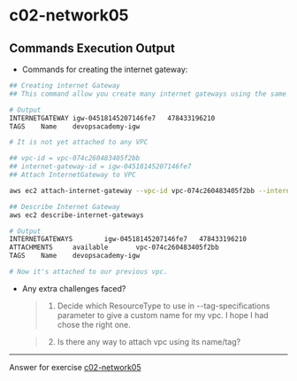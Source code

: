 # c02-network05

## Commands Execution Output

- Commands for creating the internet gateway:

```bash
## Creating internet Gateway
## This command allow you create many internet gateways using the same TAG NAME...

# Output
INTERNETGATEWAY igw-04518145207146fe7   478433196210
TAGS    Name    devopsacademy-igw

# It is not yet attached to any VPC

## vpc-id = vpc-074c260483405f2bb
## internet-gateway-id = igw-04518145207146fe7
## Attach InternetGateway to VPC

aws ec2 attach-internet-gateway --vpc-id vpc-074c260483405f2bb --internet-gateway-id igw-04518145207146fe7

## Describe Internet Gateway
aws ec2 describe-internet-gateways

# Output
INTERNETGATEWAYS        igw-04518145207146fe7   478433196210
ATTACHMENTS     available       vpc-074c260483405f2bb
TAGS    Name    devopsacademy-igw

# Now it's attached to our previous vpc.
```

- Any extra challenges faced?

  > 1. Decide which ResourceType to use in --tag-specifications parameter to give a custom name for my vpc. I hope I had chose the right one.

  > 2. Is there any way to attach vpc using its name/tag?

---

Answer for exercise [c02-network05](https://github.com/devopsacademyau/academy/blob/893381c6f0b69434d9e8597d3d4b1c17f9bc1371/classes/02class/exercises/c02-network05/README.md)
